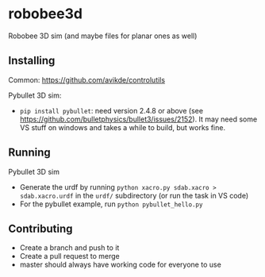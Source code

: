 # robobee3d

Robobee 3D sim (and maybe files for planar ones as well)

## Installing

Common: https://github.com/avikde/controlutils

Pybullet 3D sim:
- `pip install pybullet`: need version 2.4.8 or above (see https://github.com/bulletphysics/bullet3/issues/2152). It may need some VS stuff on windows and takes a while to build, but works fine.

## Running

Pybullet 3D sim
- Generate the urdf by running `python xacro.py sdab.xacro > sdab.xacro.urdf` in the `urdf/` subdirectory (or run the task in VS code)
- For the pybullet example, run `python pybullet_hello.py`

## Contributing

- Create a branch and push to it
- Create a pull request to merge
- master should always have working code for everyone to use
